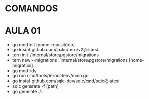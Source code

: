 # COMANDOS

# AULA 01
- go mod init [nome-repositório]
- go install github.com/jackc/tern/v2@latest
- tern init ./internal/store/pgstore/migrations
- tern new --migrations ./internal/store/pgstore/migrations [nome-migration]
- go mod tidy
- go run cmd/tools/terndotenv/main.go
- go install github.com/sqlc-dev/sqlc/cmd/sqlc@latest
- sqlc generate -f [path]
- go generate ./...
